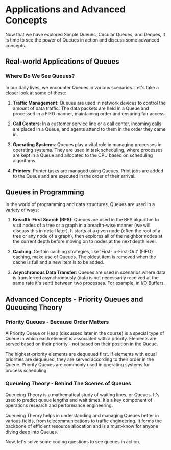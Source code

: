 # Applications and Advanced Concepts

Now that we have explored Simple Queues, Circular Queues, and Deques, it is time to see the power of Queues in action and discuss some advanced concepts.

## Real-world Applications of Queues

### Where Do We See Queues?

In our daily lives, we encounter Queues in various scenarios. Let's take a closer look at some of these:

1. **Traffic Management**: Queues are used in network devices to control the amount of data traffic. The data packets are held in a Queue and processed in a FIFO manner, maintaining order and ensuring fair access.

2. **Call Centers**: In a customer service line or a call center, incoming calls are placed in a Queue, and agents attend to them in the order they came in.

3. **Operating Systems**: Queues play a vital role in managing processes in operating systems. They are used in task scheduling, where processes are kept in a Queue and allocated to the CPU based on scheduling algorithms.

4. **Printers**: Printer tasks are managed using Queues. Print jobs are added to the Queue and are executed in the order of their arrival.

## Queues in Programming

In the world of programming and data structures, Queues are used in a variety of ways:

1. **Breadth-First Search (BFS)**: Queues are used in the BFS algorithm to visit nodes of a tree or a graph in a breadth-wise manner (we will discuss this in detail later). It starts at a given node (often the root of a tree or any node of a graph), then explores all of the neighbor nodes at the current depth before moving on to nodes at the next depth level.

2. **Caching**: Certain caching strategies, like 'First-In-First-Out' (FIFO) caching, make use of Queues. The oldest item is removed when the cache is full and a new item is to be added.

3. **Asynchronous Data Transfer**: Queues are used in scenarios where data is transferred asynchronously (data is not necessarily received at the same rate it's sent) between two processes. For example, in I/O Buffers.

## Advanced Concepts - Priority Queues and Queueing Theory

### Priority Queues - Because Order Matters

A Priority Queue or Heap (discussed later in the course) is a special type of Queue in which each element is associated with a priority. Elements are served based on their priority - not based on their position in the Queue.

The highest-priority elements are dequeued first. If elements with equal priorities are dequeued, they are served according to their order in the Queue. Priority Queues are commonly used in operating systems for process scheduling.

### Queueing Theory - Behind The Scenes of Queues

Queueing Theory is a mathematical study of waiting lines, or Queues. It's used to predict queue lengths and wait times. It's a key component of operations research and performance engineering.

Queueing Theory helps in understanding and managing Queues better in various fields, from telecommunications to traffic engineering. It forms the backbone of efficient resource allocation and is a must-know for anyone diving deep into Queues.

Now, let's solve some coding questions to see queues in action.